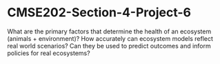 # CMSE202-Section-4-Project-6
What are the primary factors that determine the health of an ecosystem (animals +
environment)? How accurately can ecosystem models reflect real world scenarios? Can
they be used to predict outcomes and inform policies for real ecosystems?
